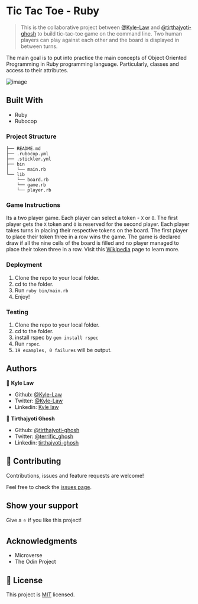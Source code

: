 # Tic Tac Toe - Ruby

> This is the collaborative project between [@Kyle-Law](https://github.com/Kyle-Law) and [@tirthajyoti-ghosh](https://github.com/tirthajyoti-ghosh) to build tic-tac-toe game on the command line. Two human players can play against each other and the board is displayed in between turns.

The main goal is to put into practice the main concepts of Object Oriented Programming in Ruby programming language. Particularly, classes and access to their attributes.

![image](https://user-images.githubusercontent.com/55923773/76505809-070de300-6485-11ea-9e0a-cb20a3094f1b.png)

## Built With

- Ruby
- Rubocop

### Project Structure

```
├── README.md
├── .rubocop.yml
├── .stickler.yml
├── bin
│   └── main.rb
└── lib
    └── board.rb
    └── game.rb
    └── player.rb
```

### Game Instructions

Its a two player game. Each player can select a token - `X` or `O`. The first player gets the `X` token and `O` is reserved for the second player. Each player takes turns in placing their respective tokens on the board. The first player to place their token three in a row wins the game. The game is declared draw if all the nine cells of the board is filled and no player managed to place their token three in a row.
Visit this [Wikipedia](https://en.wikipedia.org/wiki/Tic-tac-toe) page to learn more.

### Deployment

1) Clone the repo to your local folder.
2) cd to the folder.
3) Run `ruby bin/main.rb`
4) Enjoy!

### Testing

1) Clone the repo to your local folder.
2) cd to the folder.
3) install rspec by `gem install rspec`
4) Run `rspec`.
5) `19 examples, 0 failures` will be output.

## Authors

👤 **Kyle Law**

- Github: [@Kyle-Law](https://github.com/Kyle-Law)
- Twitter: [@Kyle-Law](https://twitter.com/ZhunKhing)
- Linkedin: [Kyle law](https://www.linkedin.com/in/kyle-lawzhunkhing/)

👤 **Tirthajyoti Ghosh**

- Github: [@tirthajyoti-ghosh](https://github.com/tirthajyoti-ghosh)
- Twitter: [@terrific_ghosh](https://twitter.com/terrific_ghosh)
- Linkedin: [tirthajyoti-ghosh](https://www.linkedin.com/in/tirthajyoti-ghosh/)

## 🤝 Contributing

Contributions, issues and feature requests are welcome!

Feel free to check the [issues page](https://github.com/Kyle-Law/tictactoe-ruby/issues?q=is%3Aissue+is%3Aopen+sort%3Aupdated-desc).

## Show your support

Give a ⭐️ if you like this project!

## Acknowledgments

- Microverse
- The Odin Project

## 📝 License

This project is [MIT](LICENSE) licensed.
